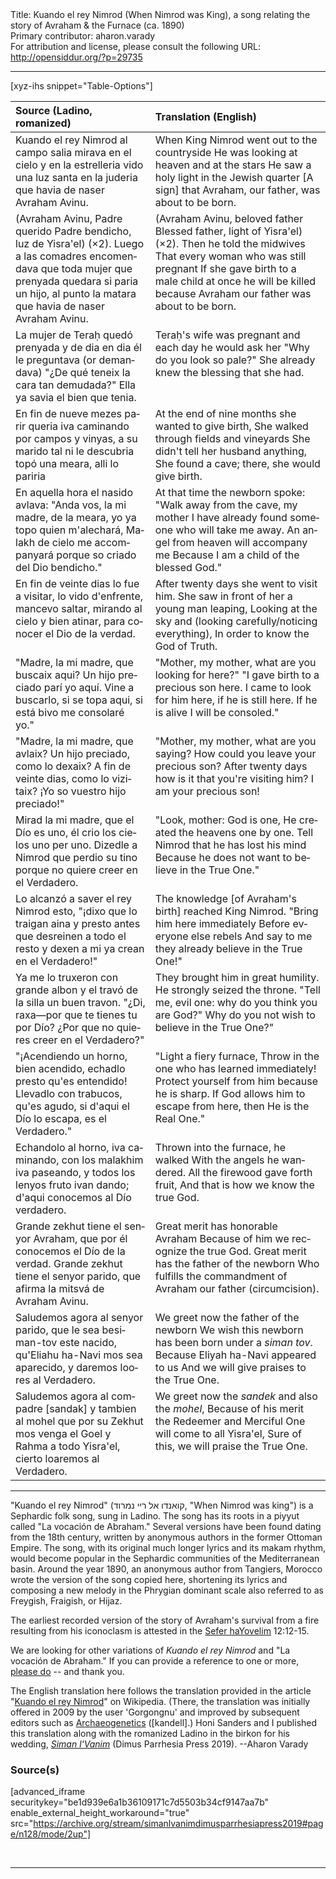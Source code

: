 <html>
<head></head>
<body>
Title: Kuando el rey Nimrod (When Nimrod was King), a song relating the story of Avraham & the Furnace (ca. 1890)<br />
Primary contributor: aharon.varady<br />
For attribution and license, please consult the following URL: <a href="http://opensiddur.org/?p=29735">http://opensiddur.org/?p=29735</a>
<p />
<hr />

[xyz-ihs snippet="Table-Options"]<table style="margin-left: auto; margin-right: auto;" class="draggable">
<thead><tr><th id="x" style="text-align: left;">Source (Ladino, romanized)</th><th style="text-align: left;">Translation (English)</th></tr></thead>
<tbody>
<tr><td style="vertical-align:top;">
<div class="spanish" lang="es">
Kuando el rey Nimrod al campo salia
mirava en el cielo y en la estrelleria
vido una luz santa en la juderia
que havia de naser Avraham Avinu.
</span></div></td>
 
<td style="vertical-align:top;">
<div class="english" lang="en">
When King Nimrod went out to the countryside
He was looking at heaven and at the stars
He saw a holy light in the Jewish quarter
[A sign] that Avraham, our father, was about to be born.
</div></td></tr>


<tr><td style="vertical-align:top;">
<div class="spanish" lang="es">
(Avraham Avinu, Padre querido
Padre bendicho, luz de Yisra'el) <span class="instruction">(×2)</span>.
Luego a las comadres encomendava
que toda mujer que prenyada quedara
si paria un hijo, al punto la matara
que havia de naser Avraham Avinu.
</span></div></td>
 
<td style="vertical-align:top;">
<div class="english" lang="en">
(Avraham Avinu, beloved father
Blessed father, light of Yisra'el) <span class="instruction">(×2)</span>.
Then he told the midwives
That every woman who was still pregnant
If she gave birth to a male child at once he will be killed
because Avraham our father was about to be born.
</div></td></tr>


<tr><td style="vertical-align:top;">
<div class="spanish" lang="es">
La mujer de Teraḥ quedó prenyada
y de dia en dia él le preguntava (or demandava)
"¿De qué teneix la cara tan demudada?"
Ella ya savia el bien que tenia.
</span></div></td>
 
<td style="vertical-align:top;">
<div class="english" lang="en">
Teraḥ's wife was pregnant
and each day he would ask her
"Why do you look so pale?"
She already knew the blessing that she had.
</div></td></tr>


<tr><td style="vertical-align:top;">
<div class="spanish" lang="es">
En fin de nueve mezes parir queria
iva caminando por campos y vinyas,
a su marido tal ni le descubria
topó una meara, alli lo pariria
</span></div></td>
 
<td style="vertical-align:top;">
<div class="english" lang="en">
At the end of nine months she wanted to give birth,
She walked through fields and vineyards
She didn't tell her husband anything,
She found a cave; there, she would give birth.
</div></td></tr>


<tr><td style="vertical-align:top;">
<div class="spanish" lang="es">
En aquella hora el nasido avlava:
"Anda vos, la mi madre, de la meara,
yo ya topo quien m'alechará,
Malakh de cielo me accompanyará
porque so criado del Dio bendicho."
</span></div></td>
 
<td style="vertical-align:top;">
<div class="english" lang="en">
At that time the newborn spoke:
"Walk away from the cave, my mother
I have already found someone who will take me away.
An angel from heaven will accompany me
Because I am a child of the blessed God."
</div></td></tr>


<tr><td style="vertical-align:top;">
<div class="spanish" lang="es">
En fin de veinte dias lo fue a visitar,
lo vido d'enfrente, mancevo saltar,
mirando al cielo y bien atinar,
para conocer el Dio de la verdad.
</span></div></td>
 
<td style="vertical-align:top;">
<div class="english" lang="en">
After twenty days she went to visit him.
She saw in front of her a young man leaping,
Looking at the sky and (looking carefully/noticing everything),
In order to know the God of Truth.
</div></td></tr>


<tr><td style="vertical-align:top;">
<div class="spanish" lang="es">
"Madre, la mi madre, que buscaix aqui?
Un hijo preciado parí yo aquí.
Vine a buscarlo, si se topa aqui,
si está bivo me consolaré yo."
</span></div></td>
 
<td style="vertical-align:top;">
<div class="english" lang="en">
"Mother, my mother, what are you looking for here?"
"I gave birth to a precious son here.
I came to look for him here, if he is still here.
If he is alive I will be consoled."
</div></td></tr>


<tr><td style="vertical-align:top;">
<div class="spanish" lang="es">
"Madre, la mi madre, que avlaix?
Un hijo preciado, como lo dexaix?
A fin de veinte dias, como lo vizitaix?
¡Yo so vuestro hijo preciado!"
</span></div></td>
 
<td style="vertical-align:top;">
<div class="english" lang="en">
"Mother, my mother, what are you saying?
How could you leave your precious son?
After twenty days how is it that you're visiting him?
I am your precious son!
</div></td></tr>


<tr><td style="vertical-align:top;">
<div class="spanish" lang="es">
Mirad la mi madre, que el Dío es uno,
él crio los cielos uno per uno.
Dizedle a Nimrod que perdio su tino
porque no quiere creer en el Verdadero.
</span></div></td>
 
<td style="vertical-align:top;">
<div class="english" lang="en">
"Look, mother: God is one,
He created the heavens one by one.
Tell Nimrod that he has lost his mind
Because he does not want to believe in the True One."
</div></td></tr>


<tr><td style="vertical-align:top;">
<div class="spanish" lang="es">
Lo alcanzó a saver el rey Nimrod esto,
"¡dixo que lo traigan aina y presto
antes que desreinen a todo el resto
y dexen a mi ya crean en el Verdadero!"
</span></div></td>
 
<td style="vertical-align:top;">
<div class="english" lang="en">
The knowledge [of Avraham's birth] reached King Nimrod.
"Bring him here immediately
Before everyone else rebels
And say to me they already believe in the True One!"
</div></td></tr>


<tr><td style="vertical-align:top;">
<div class="spanish" lang="es">
Ya me lo truxeron con grande albon
y el travó de la silla un buen travon.
"¿Di, raxa—por que te tienes tu por Dío?
¿Por que no quieres creer en el Verdadero?"
</span></div></td>
 
<td style="vertical-align:top;">
<div class="english" lang="en">
They brought him in great humility.
He strongly seized the throne.
"Tell me, evil one: why do you think you are God?"
Why do you not wish to believe in the True One?"
</div></td></tr>


<tr><td style="vertical-align:top;">
<div class="spanish" lang="es">
"¡Acendiendo un horno, bien acendido,
echadlo presto qu'es entendido!
Llevadlo con trabucos, qu'es agudo,
si d'aqui el Dío lo escapa, es el Verdadero."
</span></div></td>
 
<td style="vertical-align:top;">
<div class="english" lang="en">
"Light a fiery furnace,
Throw in the one who has learned immediately!
Protect yourself from him because he is sharp.
If God allows him to escape from here, then He is the Real One."
</div></td></tr>


<tr><td style="vertical-align:top;">
<div class="spanish" lang="es">
Echandolo al horno, iva caminando,
con los malakhim iva paseando,
y todos los lenyos fruto ivan dando;
d'aqui conocemos al Dío verdadero.
</span></div></td>
 
<td style="vertical-align:top;">
<div class="english" lang="en">
Thrown into the furnace, he walked
With the angels he wandered.
All the firewood gave forth fruit,
And that is how we know the true God.
</div></td></tr>


<tr><td style="vertical-align:top;">
<div class="spanish" lang="es">
Grande zekhut tiene el senyor Avraham,
que por él conocemos el Dío de la verdad.
Grande zekhut tiene el senyor parido,
que afirma la mitsvá de Avraham Avinu.
</span></div></td>
 
<td style="vertical-align:top;">
<div class="english" lang="en">
Great merit has honorable Avraham
Because of him we recognize the true God.
Great merit has the father of the newborn
Who fulfills the commandment of Avraham our father (circumcision).
</div></td></tr>


<tr><td style="vertical-align:top;">
<div class="spanish" lang="es">
Saludemos agora al senyor parido,
que le sea besiman-tov este nacido,
qu'Eliahu ha-Navi mos sea aparecido,
y daremos loores al Verdadero.
</span></div></td>
 
<td style="vertical-align:top;">
<div class="english" lang="en">
We greet now the father of the newborn
We wish this newborn has been born under a <em>siman tov</em>.
Because Eliyah ha-Navi appeared to us
And we will give praises to the True One.
</div></td></tr>


<tr><td style="vertical-align:top;">
<div class="spanish" lang="es">
Saludemos agora al compadre [sandak] y tambien al mohel
que por su Zekhut mos venga
el Goel y Rahma a todo Yisra'el,
cierto loaremos al Verdadero.
</span></div></td>
 
<td style="vertical-align:top;">
<div class="english" lang="en">
We greet now the <em>sandek</em> and also the <em>mohel</em>,
Because of his merit 
the Redeemer and Merciful One will come to all Yisra'el,
Sure of this, we will praise the True One.
</div></td></tr>
</tbody></table>

<hr />

"Kuando el rey Nimrod" (קואנדו אל ריי נמרוד, "When Nimrod was king") is a Sephardic folk song, sung in Ladino. The song has its roots in a piyyut called "La vocación de Abraham."  Several versions have been found dating from the 18th century, written by anonymous authors in the former Ottoman Empire. The song, with its original much longer lyrics and its makam rhythm, would become popular in the Sephardic communities of the Mediterranean basin. Around the year 1890, an anonymous author from Tangiers, Morocco wrote the version of the song copied here, shortening its lyrics and composing a new melody in the Phrygian dominant scale also referred to as Freygish, Fraigish, or Hijaz.

The earliest recorded version of the story of Avraham's survival from a fire resulting from his iconoclasm is attested in the <a href="https://opensiddur.org/readings-and-sourcetexts/festival-and-fast-day-readings/jewish/shavuot-readings/sefer-hayovelim-jubilees-preserved-in-geez-chapters-1-23/">Sefer haYovelim</a> 12:12-15.

We are looking for other variations of <em>Kuando el rey Nimrod</em> and "La vocación de Abraham." If you can provide a reference to one or more, <a href="/contact/">please do</a> -- and thank you.

The English translation here follows the translation provided in the article "<a href="https://en.wikipedia.org/wiki/Kuando_el_rey_Nimrod">Kuando el rey Nimrod</a>" on Wikipedia. (There, the translation was initially offered in 2009 by the user 'Gorgongnu' and improved by subsequent editors such as <a href="https://en.wikipedia.org/wiki/User:Tkandell">Archaeogenetics</a> ([kandell].) Honi Sanders and I published this translation along with the romanized Ladino in the birkon for his wedding, <em><a href="http://opensiddur.org/?p=25938">Siman l'Vanim</a></em> (Dimus Parrhesia Press 2019). --Aharon Varady

<h3>Source(s)</h3>

[advanced_iframe securitykey="be1d939e6a1b36109171c7d5503b34cf9147aa7b" enable_external_height_workaround="true" src="https://archive.org/stream/simanlvanimdimusparrhesiapress2019#page/n128/mode/2up"]

&nbsp;

<hr />

&nbsp;
</body>
</html>